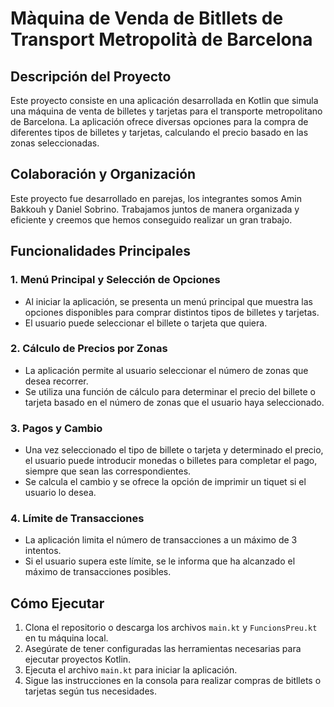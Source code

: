# Màquina de Venda de Bitllets de Transport Metropolità de Barcelona

## Descripción del Proyecto
Este proyecto consiste en una aplicación desarrollada en Kotlin que simula una máquina de venta de billetes y tarjetas para el transporte metropolitano de Barcelona. La aplicación ofrece diversas opciones para la compra de diferentes tipos de billetes y tarjetas, calculando el precio basado en las zonas seleccionadas.

## Colaboración y Organización
Este proyecto fue desarrollado en parejas, los integrantes somos Amin Bakkouh y Daniel Sobrino. Trabajamos juntos de manera organizada y eficiente y creemos que hemos conseguido realizar un gran trabajo.

## Funcionalidades Principales

### 1. Menú Principal y Selección de Opciones
- Al iniciar la aplicación, se presenta un menú principal que muestra las opciones disponibles para comprar distintos tipos de billetes y tarjetas.
- El usuario puede seleccionar el billete o tarjeta que quiera.

### 2. Cálculo de Precios por Zonas
- La aplicación permite al usuario seleccionar el número de zonas que desea recorrer.
- Se utiliza una función de cálculo para determinar el precio del billete o tarjeta basado en el número de zonas que el usuario haya seleccionado.

### 3. Pagos y Cambio
- Una vez seleccionado el tipo de billete o tarjeta y determinado el precio, el usuario puede introducir monedas o billetes para completar el pago, siempre que sean las correspondientes.
- Se calcula el cambio y se ofrece la opción de imprimir un tiquet si el usuario lo desea.

### 4. Límite de Transacciones
- La aplicación limita el número de transacciones a un máximo de 3 intentos.
- Si el usuario supera este límite, se le informa que ha alcanzado el máximo de transacciones posibles.

## Cómo Ejecutar
1. Clona el repositorio o descarga los archivos `main.kt` y `FuncionsPreu.kt` en tu máquina local.
2. Asegúrate de tener configuradas las herramientas necesarias para ejecutar proyectos Kotlin.
3. Ejecuta el archivo `main.kt` para iniciar la aplicación.
4. Sigue las instrucciones en la consola para realizar compras de bitllets o tarjetas según tus necesidades.
